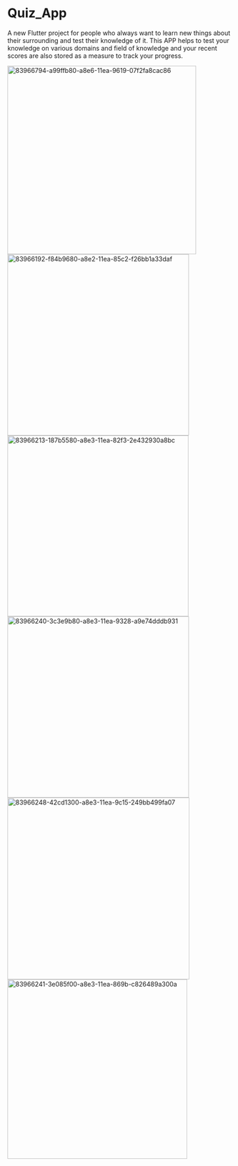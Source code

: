 # Quiz_App

A new Flutter project for people who always want to learn new things about their surrounding and test their knowledge of it. This APP helps to test your knowledge on various domains and field of knowledge and your recent scores are also stored as a measure to track your progress.


<img width="422" alt="83966794-a99ffb80-a8e6-11ea-9619-07f2fa8cac86" src="https://github.com/kodeabhi69/quiz_app/assets/137202732/e5830ae9-647a-410e-b87f-f7489a753815">

<img width="406" alt="83966192-f84b9680-a8e2-11ea-85c2-f26bb1a33daf" src="https://github.com/kodeabhi69/quiz_app/assets/137202732/3adfbab8-138d-46b3-b984-94285d4aca09">


<img width="405" alt="83966213-187b5580-a8e3-11ea-82f3-2e432930a8bc" src="https://github.com/kodeabhi69/quiz_app/assets/137202732/3f74c80f-3af3-4b65-a751-1e22518546b5">




<img width="406" alt="83966240-3c3e9b80-a8e3-11ea-9328-a9e74dddb931" src="https://github.com/kodeabhi69/quiz_app/assets/137202732/4af2055a-8e1e-4e99-8dcc-387e9e386b46">




<img width="407" alt="83966248-42cd1300-a8e3-11ea-9c15-249bb499fa07" src="https://github.com/kodeabhi69/quiz_app/assets/137202732/8c2a66ad-7bc3-4fc2-a84b-9f8f2c844dac">




<img width="402" alt="83966241-3e085f00-a8e3-11ea-869b-c826489a300a" src="https://github.com/kodeabhi69/quiz_app/assets/137202732/7df275f4-1749-4fe1-8140-d84cf4efaaba">





